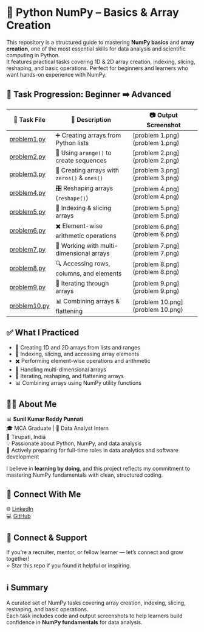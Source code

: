 # 🧵 Python NumPy – Basics & Array Creation

This repository is a structured guide to mastering **NumPy basics** and **array creation**, one of the most essential skills for data analysis and scientific computing in Python.  
It features practical tasks covering 1D & 2D array creation, indexing, slicing, reshaping, and basic operations. Perfect for beginners and learners who want hands-on experience with NumPy.

## 📂 Task Progression: Beginner ➡️ Advanced

| 🧪 Task File | 📄 Description | 📷 Output Screenshot |
|--------------|----------------|-------------------|
| [problem1.py](Basics%20&%20Array%20Creation%20in%20numpy/problem1.py) | ➕ Creating arrays from Python lists | [problem 1.png](problem 1.png) |
| [problem2.py](Basics%20&%20Array%20Creation%20in%20numpy/problem2.py) | 🔢 Using `arange()` to create sequences | [problem 2.png](problem 2.png) |
| [problem3.py](Basics%20&%20Array%20Creation%20in%20numpy/problem3.py) | 🧮 Creating arrays with `zeros()` & `ones()` | [problem 3.png](problem 3.png) |
| [problem4.py](Basics%20&%20Array%20Creation%20in%20numpy/problem4.py) | 🎛️ Reshaping arrays (`reshape()`) | [problem 4.png](problem 4.png) |
| [problem5.py](Basics%20&%20Array%20Creation%20in%20numpy/problem5.py) | 🔄 Indexing & slicing arrays | [problem 5.png](problem 5.png) |
| [problem6.py](Basics%20&%20Array%20Creation%20in%20numpy/problem6.py) | ✖️ Element-wise arithmetic operations | [problem 6.png](problem 6.png) |
| [problem7.py](Basics%20&%20Array%20Creation%20in%20numpy/problem7.py) | 🧊 Working with multi-dimensional arrays | [problem 7.png](problem 7.png) |
| [problem8.py](Basics%20&%20Array%20Creation%20in%20numpy/problem8.py) | 🔍 Accessing rows, columns, and elements | [problem 8.png](problem 8.png) |
| [problem9.py](Basics%20&%20Array%20Creation%20in%20numpy/problem9.py) | 🔗 Iterating through arrays | [problem 9.png](problem 9.png) |
| [problem10.py](Basics%20&%20Array%20Creation%20in%20numpy/problem10.py) | 📊 Combining arrays & flattening | [problem 10.png](problem 10.png) |

## ✅ What I Practiced
- 📌 Creating 1D and 2D arrays from lists and ranges  
- 🔄 Indexing, slicing, and accessing array elements  
- ✖️ Performing element-wise operations and arithmetic  
- 🧊 Handling multi-dimensional arrays  
- 🔗 Iterating, reshaping, and flattening arrays  
- 📊 Combining arrays using NumPy utility functions  

## 👨‍💻 About Me
📊 **Sunil Kumar Reddy Punnati**  
🎓 MCA Graduate | 💼 Data Analyst Intern  
📍 Tirupati, India  
💡 Passionate about Python, NumPy, and data analysis  
🚀 Actively preparing for full-time roles in data analytics and software development  

I believe in **learning by doing**, and this project reflects my commitment to mastering NumPy fundamentals with clean, structured coding.

## 🔗 Connect With Me
🌐 [LinkedIn](https://www.linkedin.com/in/sunil-kumar-reddy-punnati-a0a279308/)  
💻 [GitHub](https://github.com/sunilkumarreddypunnati/Basics-and-Array-creations-of-python-numpy)  

## 🙌 Connect & Support
If you’re a recruiter, mentor, or fellow learner — let’s connect and grow together!  
⭐ Star this repo if you found it helpful or inspiring.

## ℹ️ Summary
A curated set of NumPy tasks covering array creation, indexing, slicing, reshaping, and basic operations.  
Each task includes code and output screenshots to help learners build confidence in **NumPy fundamentals** for data analysis.
